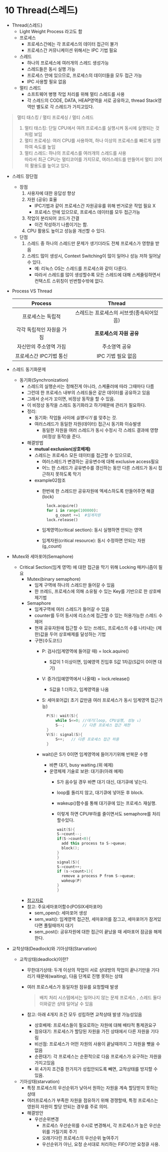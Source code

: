 # 10 Thread\(스레드\)

* Thread\(스레드\)
  * Light Weight Process 라고도 함
  * 프로세스
    * 프로세스간에는 각 프로세스의 데이터 접근이 불가
    * 프로세스간 커뮤니케이션 위해서는 IPC 기법 필요
  * 스레드
    * 하나의 프로세스에 여러개의 스레드 생성가능
    * 스레드들은 동시 실행 가능
    * 프로세스 안에 있으므로, 프로세스의 데이터들을 모두 접근 가능
    * IPC 사용할 필요 없음
  * 멀티 스레드
    * 소프트웨어 병행 작업 처리를 위해 멀티 스레드를 사용
    * 각 스레드의 CODE, DATA, HEAP영역을 서로 공유하고, thread Stack영역만 별도로 각 스레드가 가지고있다.

> 멀티 태스킹 / 멀티 프로세싱 / 멀티 스레드  
> 1. 멀티 태스킹: 단일 CPU에서 여려 프로세스를 실행시켜 동시에 실행되는 것 처럼 보임  
> 2. 멀티 프로세싱: 여러 CPU를 사용하여, 하나 이상의 프로세스를 빠르게 실행하여 속도를 높임  
> 3. 멀티 스레드: 하나의 프로세스를 여러개의 스레드를 사용  
> 따라서 최근 CPU는 멀티코어를 가지므로, 여러스레드를 만들어서 멀티 코어의 활용도를 높이고 있다.

* 스레드 장단점
  * 장점
    1. 사용자에 대한 응답성 향상
    2. 자원 \(공유\) 효율
       * IPC기법과 같이 프로세스간 자원공유를 위해 번거로운 작업 필요 X
       * 프로세스 안에 있으므로, 프로세스 데이터를 모두 접근가능
    3. 작업이 분리되어 코드가 간결
       * 이건 작성하기 나름이기는 함.
    4. CPU 활용도 높이고 성능을 개선할 수 있다.
  * 단점
    1. 스레드 중 하나의 스레드만 문제가 생기더라도 전체 프로세스가 영향을 받음
    2. 스레드 많이 생성시, Context Switching이 많이 일어나 성능 저하 일어날 수 있다.
       * 예: 리눅스 OS는 스레드를 프로세스와 같이 다룬다.
       * 따라서 스레드를 많이 생성할수록 모든 스레드에 대해 스케쥴링하면서 컨택스트 스위칭이 빈번할수밖에 없다.
* Process VS Thread

  | Process | Thread |
  | :---: | :---: |
  | 프로세스는 독립적 | 스레드는 프로세스의 서브셋\(종속되어있음\) |
  | 각각 독립적인 자원을 가짐 | **프로세스의 자원 공유** |
  | 자신만의 주소영역 가짐 | 주소영역 공유 |
  | 프로세스간 IPC기법 통신 | IPC 기법 필요 없음 |

* 스레드 동기화문제
  * 동기화\(Synchronization\)
    * 스레드의 실행순서는 정해진게 아니라, 스케쥴러에 따라 그때마다 다름
    * 그런데 한 프로세스 내부의 스레드들은 같은 데이터를 공유하고 있음
    * 그래서 순서가 꼬이면, 비정상 동작을 할 수 있음. 
    * 이 비정상 동작을 스레드 동기화라고 하기때문에 관리가 필요하다.
    * 정리:
      * 동기화: 작업들 사이에 _실행시기_ 를 맞추는 것.
      * 여러스레드가 동일한 자원\(데이터\) 접근시 동기화 이슈발생
        * 동일한 자원을 여러 스레드가 동시 수정시 각 스레드 결과에 영향\(비정상 동작\)을 준다.
    * 해결방법
      * **mutual exclusion\(상호배제\)**
      * 스레드는 프로세스 모든 데이터를 접근할 수 있으므로,
        * 여러스레드가 변경하는 공유변수에 대해 exclusive access필요
        * 어느 한 스레드가 공유변수를 갱신하는 동안 다른 스레드가 동시 접근하지 못하도록 막기
      * example02참조
        * 한번에 한 스레드만 공유자원에 엑세스하도록 만들어주면 해결\(lock\)

          ```python
            lock.acquire()
            for i in range(100000):
                g_count +=1  #임계자원
            lock.release()
          ```

        * 임계영역\(critical section\): 동시 실행하면 안되는 영역
        * 임계자원\(critical resource\): 동시 수정하면 안되는 자원\(g\_count\)
* Mutex와 세마포어\(Semaphore\)
  * Critical Section\(임계 영역\) 에 대한 접근을 막기 위해 Locking 매커니즘이 필요
    * Mutex\(binary semaphore\)
      * 임계 구역에 하나의 스레드만 들어갈 수 있음
      * 한 쓰레드, 프로세스에 의해 소유될 수 있는 Key를 기반으로 한 상호배제기법
    * Semaphore
      * 임계구역에 여러 스레드가 들어갈 수 있음
      * counter를 두어 동시에 리소스에 접근할 수 있는 허용가능한 스레드 수 제어
      * 현재 공유자원에 접근할 수 있는 쓰레드, 프로세스의 수를 나타내는 \(제한\)값을 두어 상호배제를 달성하는 기법
      * 구현\(수도코드\)
        * P: 검사\(임계영역에 들어갈 때\) = lock.aquire\(\)
          * S값이 1 이상이면, 임예영역 진입후 S값 1차감\(S값이 0이면 대기\)
        * V: 증가\(임예영역에서 나올때\) = lock.release\(\)
          * S값을 1 더하고, 임계영역을 나옴
        * S: 세마포어값\( 초기 값만큼 여러 프로세스가 동시 임계영역 접근가능\)

          ```cpp
            P(S): wait(S){
                while S<=0; //대기(loop, CPU실행, 성능 ↓)
                S--;        // 다른 프로세스 접근 제한
            }
            V(S): signal(S){
                S++;   // 다른 프로세스 접근 허용
            }
          ```

        * wait\(\)은 S가 0이면 임계영역에 들어가기위해 반복문 수행
          * 바쁜 대기, busy waiting.\(위 예제\)
          * 운영체제 기술로 보완: 대기큐\(아래 예제\)
            * S가 음수일 경우 바쁜 대기 대신, 대기큐에 넣는다.
            * loop를 돌리지 않고, 대기큐에 넣어둔 후 block.
            * wakeup\(\)함수를 통해 대기큐에 있는 프로세스 재실행.
            * 이렇게 하면 CPU부하를 줄이면서도 semaphore를 처리할수있다.

              ```cpp
              wait(S){
              S->count--;
              if(S->count<0){
                add this process to S->queue;
                block(); 
              }
              }
              signal(S){
              S->count++;
              if (s->count>1){
                remove a process P from S->queue;
                wakeup(P)
              }
              }
              ```
    * [참고자료](https://worthpreading.tistory.com/90)
    * 참고: 주요세마포어함수\(POSIX세마포어\)
      * sem\_open\(\): 세마포어 생성
      * sem\_wait\(\): 임계영역 접근전, 세마포어를 잠그고, 세마포어가 잠겨있다면 풀릴때까지 대기
      * sem\_post\(\): 공유자원에 대한 접근이 끝났을 때 세마포어 잠금을 해제한다.
* 교착상태\(Deadlock\)와 기아상태\(Starvation\)
  * 교착상태\(deadlock\)이란?
    * 무한대기상태: 두개 이상의 작업이 서로 상대방의 작업이 끝나기만을 기다리기 때문에\(waiting\), 다음 단계로 진행 못하는 상태
    * 여러 프로스세스가 동일자원 점유를 요청할때 발생

      > 배치 처리 시스템에서는 일어나지 않는 문제 프로세스 , 스레드 둘다 이와같은 상태 일어날 수 있음

    * 참고: 아래 4개지 조건 모두 성립하면 교착상태 발생 가능성있음
      * 상호배제: 프로세스들이 필요로하는 자원에 대해 배타적 통제권요구
      * 점유대기: 프로세스가 할당된 자원을 가진 상태에서 다른 자원을 기다림
      * 비선점: 프로세스가 어떤 자원의 사용이 끝날때까지 그 자원을 뺏을 수 없음
      * 순환대기: 각 프로세스는 순환적으로 다음 프로세스가 요구하는 자원을 가지고있음
      * 위 4가지 조건중 한가지가 성립안되도록 빼면, 교착상태를 방지할 수 있음.
  * 기아상태\(starvation\)
    * 특정 프로세스의 우선순위가 낮아서 원하는 자원을 계속 할당받지 못하는 상태
    * 여러프로세스가 부족한 자원을 점유하기 위해 경쟁할때, 특정 프로세스는 영원히 자원이 할당 안되는 경우를 주로 의미.
    * 해결방안
      * 우선순위변경
        * 프로세스 우선순위를 수시로 변경해서, 각 프로세스가 높은 우선순위를 가질기회 주기
        * 오래기다린 프로세스의 우선순위 높여주기
        * 우선순위가 아닌, 요청 순서대로 처리하는 FIFO기반 요청큐 사용.

